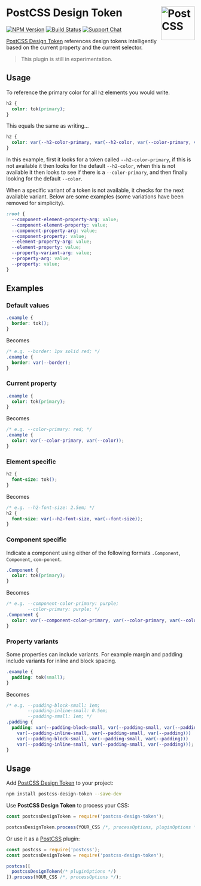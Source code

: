# PostCSS Design Token [<img src="https://postcss.github.io/postcss/logo.svg" alt="PostCSS" width="90" height="90" align="right">][postcss]

[![NPM Version][npm-img]][npm-url]
[![Build Status][cli-img]][cli-url]
[![Support Chat][git-img]][git-url]

[PostCSS Design Token] references design tokens intelligently based on the current property and the current selector.

> This plugin is still in experimentation.

## Usage

To reference the primary color for all `h2` elements you would write.

```css
h2 {
  color: tok(primary);
}
```

This equals the same as writing...

```css
h2 {
  color: var(--h2-color-primary, var(--h2-color, var(--color-primary, var(--color)));
}
```

In this example, first it looks for a token called `--h2-color-primary`, if this is not available it then looks for the default `--h2-color`, when this is not available it then looks to see if there is a `--color-primary`, and then finally looking for the default `--color`.

When a specific variant of a token is not available, it checks for the next available variant. Below are some examples (some variations have been removed for simplicity).

```css
:root {
  --component-element-property-arg: value;
  --component-element-property: value;
  --component-property-arg: value;
  --component-property: value;
  --element-property-arg: value;
  --element-property: value;
  --property-variant-arg: value;
  --property-arg: value;
  --property: value;
}
```

## Examples

### Default values

```css
.example {
  border: tok();
}
```

Becomes

```css
/* e.g. --border: 1px solid red; */
.example {
  border: var(--border);
}
```

### Current property

```css
.example {
  color: tok(primary);
}
```

Becomes

```css
/* e.g. --color-primary: red; */
.example {
  color: var(--color-primary, var(--color));
}
```

### Element specific

```css
h2 {
  font-size: tok();
}
```

Becomes

```css
/* e.g. --h2-font-size: 2.5em; */
h2 {
  font-size: var(--h2-font-size, var(--font-size));
}
```

### Component specific

Indicate a component using either of the following formats `.Component`, `Component`, `com-ponent`.

```css
.Component {
  color: tok(primary);
}
```

Becomes

```css
/* e.g. --component-color-primary: purple;
        --color-primary: purple; */
.Component {
  color: var(--component-color-primary, var(--color-primary, var(--color)));
}
```

###  Property variants

Some properties can include variants. For example margin and padding include variants for inline and block spacing.

```css
.example {
  padding: tok(small);
}
```

Becomes

```css
/* e.g. --padding-block-small: 1em;
        --padding-inline-small: 0.5em;
        --padding-small: 1em; */
.padding {
  padding: var(--padding-block-small, var(--padding-small, var(--padding)))
    var(--padding-inline-small, var(--padding-small, var(--padding)))
    var(--padding-block-small, var(--padding-small, var(--padding)))
    var(--padding-inline-small, var(--padding-small, var(--padding)));
}
```


## Usage

Add [PostCSS Design Token] to your project:

```bash
npm install postcss-design-token --save-dev
```

Use **PostCSS Design Token** to process your CSS:

```js
const postcssDesignToken = require('postcss-design-token');

postcssDesignToken.process(YOUR_CSS /*, processOptions, pluginOptions */);
```

Or use it as a [PostCSS] plugin:

```js
const postcss = require('postcss');
const postcssDesignToken = require('postcss-design-token');

postcss([
  postcssDesignToken(/* pluginOptions */)
]).process(YOUR_CSS /*, processOptions */);
```

[cli-img]: https://img.shields.io/travis/limitlessloop/postcss-design-token/master.svg
[cli-url]: https://travis-ci.org/limitlessloop/postcss-design-token
[git-img]: https://img.shields.io/badge/support-chat-blue.svg
[git-url]: https://gitter.im/postcss/postcss
[npm-img]: https://img.shields.io/npm/v/postcss-design-token.svg
[npm-url]: https://www.npmjs.com/package/postcss-design-token

[PostCSS]: https://github.com/postcss/postcss
[PostCSS Design Token]: https://github.com/limitlessloop/postcss-design-token

